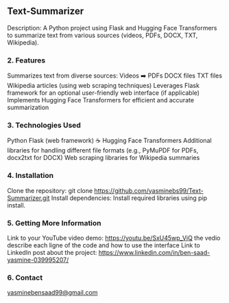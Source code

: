 ## Text-Summarizer
Description: A Python project using Flask and Hugging Face Transformers to summarize text from various sources (videos, PDFs, DOCX, TXT, Wikipedia).

### 2. Features

Summarizes text from diverse sources:
Videos  ➡️
PDFs
DOCX files
TXT files
Wikipedia articles (using web scraping techniques)
Leverages Flask framework for an optional user-friendly web interface (if applicable)
Implements Hugging Face Transformers for efficient and accurate summarization

### 3. Technologies Used

Python
Flask (web framework) ☕ 
Hugging Face Transformers
Additional libraries for handling different file formats (e.g., PyMuPDF for PDFs, docx2txt for DOCX)
Web scraping libraries for Wikipedia summaries 

### 4. Installation

Clone the repository: git clone https://github.com/yasminebs99/Text-Summarizer.git
Install dependencies: Install required libraries using pip install.

### 5. Getting More Information

Link to your YouTube video demo: https://youtu.be/SxU45wp_ViQ
the vedio describe each ligne of the code and how to use the interface
Link to LinkedIn post about the project: https://www.linkedin.com/in/ben-saad-yasmine-039995207/

### 6. Contact

yasminebensaad99@gmail.com

